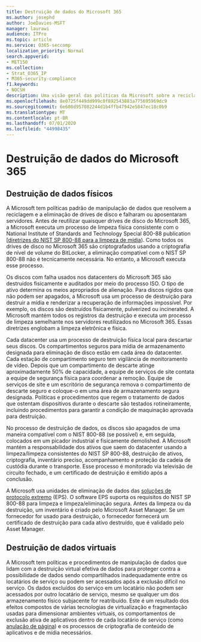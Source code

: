 ```yaml
---
title: Destruição de dados do Microsoft 365
ms.author: josephd
author: JoeDavies-MSFT
manager: laurawi
audience: ITPro
ms.topic: article
ms.service: O365-seccomp
localization_priority: Normal
search.appverid:
- MET150
ms.collection:
- Strat_O365_IP
- M365-security-compliance
f1.keywords:
- NOCSH
description: Uma visão geral das políticas da Microsoft sobre a reciclagem, a alienação ou a destruição de drives e servidores de disco do Microsoft 365 Data Center.
ms.openlocfilehash: 8e0725f449dd999c0f892543883a775695969dc9
ms.sourcegitcommit: 6e608d957082244d1b4ffb47942e5847ec18c0b9
ms.translationtype: MT
ms.contentlocale: pt-BR
ms.lasthandoff: 07/01/2020
ms.locfileid: "44998435"
---
```

# <a name="microsoft-365-data-destruction"></a>Destruição de dados do Microsoft 365

## <a name="physical-data-destruction"></a>Destruição de dados físicos

A Microsoft tem políticas padrão de manipulação de dados que resolvem a reciclagem e a eliminação de drives de disco e falharam ou aposentaram servidores. Antes de reutilizar quaisquer drives de disco do Microsoft 365, a Microsoft executa um processo de limpeza física consistente com o National Institute of Standards and Technology Special 800-88 publication [[diretrizes do NIST SP 800-88 para a limpeza de mídia](https://nvlpubs.nist.gov/nistpubs/SpecialPublications/NIST.SP.800-88r1.pdf)). Como todos os drives de disco no Microsoft 365 são criptografados usando a criptografia de nível de volume do BitLocker, a eliminação compatível com o NIST SP 800-88 não é tecnicamente necessária. No entanto, a Microsoft executa esse processo.

Os discos com falha usados nos datacenters do Microsoft 365 são destruídos fisicamente e auditados por meio do processo ISO. O tipo de ativo determina os meios apropriados de alienação. Para discos rígidos que não podem ser apagados, a Microsoft usa um processo de destruição para destruir a mídia e renderizar a recuperação de informações impossível. Por exemplo, os discos são destruídos fisicamente, pulverized ou incinerated. A Microsoft mantém todos os registros da destruição e executa um processo de limpeza semelhante nos servidores reutilizados no Microsoft 365. Essas diretrizes englobam a limpeza eletrônica e física.

Cada datacenter usa um processo de destruição física local para descartar seus discos. Os compartimentos seguros para mídia de armazenamento designada para eliminação de disco estão em cada área do datacenter. Cada estação de compartimento seguro tem vigilância de monitoramento de vídeo. Depois que um compartimento de descarte atinge aproximadamente 50% de capacidade, a equipe de serviços de site contata a equipe de segurança física para coordenar a remoção. Equipe de serviços de site e um escritório de segurança remova o compartimento de descarte seguro e coloque-o em uma área de armazenamento segura designada. Políticas e procedimentos que regem o tratamento de dados que ostentam dispositivos durante o descarte são testados rotineiramente, incluindo procedimentos para garantir a condição de maquinação aprovada para destruição.

No processo de destruição de dados, os discos são apagados de uma maneira compatível com o NIST 800-88 (se possível) e, em seguida, colocados em um picador industrial e fisicamente demolished. A Microsoft mantém a responsabilidade dos ativos que saem do datacenter usando a limpeza/limpeza consistentes do NIST SP 800-88, destruição de ativos, criptografia, inventário preciso, acompanhamento e proteção da cadeia de custódia durante o transporte. Esse processo é monitorado via televisão de circuito fechado, e um certificado de destruição é emitido após a conclusão.

A Microsoft usa unidades de eliminação de dados das [soluções de protocolo extremo](https://www.enterprisedataerasure.com/) (EPS). O software EPS suporta os requisitos do NIST SP 800-88 para limpeza e limpeza/eliminação segura. Antes da limpeza ou da destruição, um inventário é criado pelo Microsoft Asset Manager. Se um fornecedor for usado para destruição, o fornecedor fornecerá um certificado de destruição para cada ativo destruído, que é validado pelo Asset Manager.

## <a name="virtual-data-destruction"></a>Destruição de dados virtuais

A Microsoft tem políticas e procedimentos de manipulação de dados que lidam com a destruição virtual efetiva de dados para proteger contra a possibilidade de dados sendo compartilhados inadequadamente entre os locatários de serviço ou podem ser acessados após a exclusão difícil no serviço. Os dados excluídos do serviço em um locatário não podem ser acessados por outro locatário de serviço, mesmo se qualquer um dos armazenamento físico subjacente for reatribuído. Este é um resultado dos efeitos compostos de várias tecnologias de virtualização e fragmentação usadas para dimensionar ambientes virtuais, os comportamentos de exclusão ativa de aplicativos dentro de cada locatário de serviço (como [anulação de página](https://docs.microsoft.com/office365/securitycompliance/office-365-exchange-online-data-deletion#page-zeroing)) e os processos de criptografia de conteúdo de aplicativos e de mídia necessários.